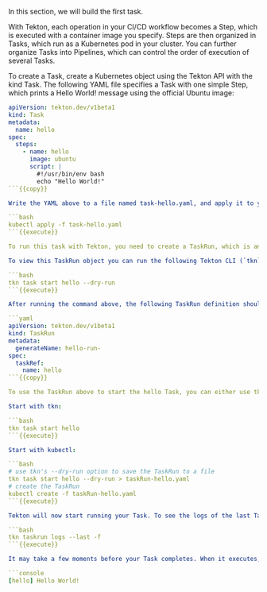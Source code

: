 In this section, we will build the first task.

With Tekton, each operation in your CI/CD workflow becomes a Step, which is executed with a container image you specify. Steps are then organized in Tasks, which run as a Kubernetes pod in your cluster. You can further organize Tasks into Pipelines, which can control the order of execution of several Tasks.

To create a Task, create a Kubernetes object using the Tekton API with the kind Task. The following YAML file specifies a Task with one simple Step, which prints a Hello World! message using the official Ubuntu image:

```yaml
apiVersion: tekton.dev/v1beta1
kind: Task
metadata:
  name: hello
spec:
  steps:
    - name: hello
      image: ubuntu
      script: |
        #!/usr/bin/env bash
        echo "Hello World!"
```{{copy}}

Write the YAML above to a file named task-hello.yaml, and apply it to your Kubernetes cluster:

```bash
kubectl apply -f task-hello.yaml
```{{execute}}

To run this task with Tekton, you need to create a TaskRun, which is another Kubernetes object used to specify run time information for a Task.

To view this TaskRun object you can run the following Tekton CLI (`tkn`) command:

```bash
tkn task start hello --dry-run
```{{execute}}

After running the command above, the following TaskRun definition should be shown:

```yaml
apiVersion: tekton.dev/v1beta1
kind: TaskRun
metadata:
  generateName: hello-run-
spec:
  taskRef:
    name: hello
```{{copy}}

To use the TaskRun above to start the hello Task, you can either use tkn or kubectl.

Start with tkn:

```bash
tkn task start hello
```{{execute}}

Start with kubectl:

```bash
# use tkn's --dry-run option to save the TaskRun to a file
tkn task start hello --dry-run > taskRun-hello.yaml
# create the TaskRun
kubectl create -f taskRun-hello.yaml
```{{execute}}

Tekton will now start running your Task. To see the logs of the last TaskRun, run the following tkn command:

```bash
tkn taskrun logs --last -f
```{{execute}}

It may take a few moments before your Task completes. When it executes, it should show the following output:

```console
[hello] Hello World!
```
